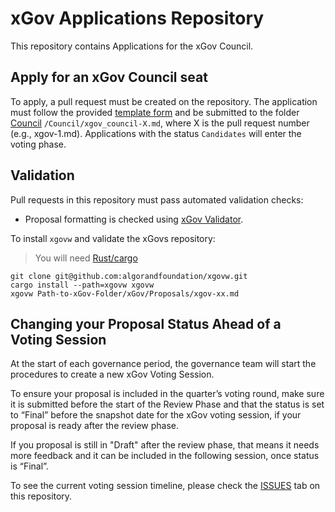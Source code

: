 # xGov Applications Repository
This repository contains Applications for the xGov Council.

## Apply for an xGov Council seat

To apply, a pull request must be created on the repository. 
The application must follow the provided <a href="https://github.com/algorandfoundation/ARCs/tree/main/assets/arc-0083/TemplateForm.md">template form</a> and be submitted to the folder <a href="Council">Council</a> `/Council/xgov_council-X.md`, where X is the pull request number (e.g., xgov-1.md).
Applications with the status `Candidates` will enter the voting phase.

## Validation

Pull requests in this repository must pass automated validation checks:

* Proposal formatting is checked using [xGov Validator](https://github.com/algorandfoundation/xgovw).

To install `xgovw` and validate the xGovs repository:

> You will need [Rust/cargo](https://doc.rust-lang.org/cargo/getting-started/installation.html)

```console
git clone git@github.com:algorandfoundation/xgovw.git
cargo install --path=xgovw xgovw
xgovw Path-to-xGov-Folder/xGov/Proposals/xgov-xx.md
```
## Changing your Proposal Status Ahead of a Voting Session

At the start of each governance period, the governance team will start the procedures to create a new xGov Voting Session. 

To ensure your proposal is included in the quarter’s voting round, make sure it is submitted before the start of the Review Phase and that the status is set to “Final” before the snapshot date for the xGov voting session, if your proposal is ready after the review phase.

If you proposal is still in "Draft" after the review phase, that means it needs more feedback and it can be included in the following session, once status is “Final”.

To see the current voting session timeline, please check the [ISSUES](https://github.com/algorandfoundation/xGov/issues) tab on this repository.
